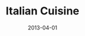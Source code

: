 ---
layout: default
title: Italian Cuisine
thumb: /img/italiano-thumb.jpg
img: /img/italiano.jpg
date: 2013-04-01
modalId: 7
slug: italiano
projectDate: April 2013
client: University
service: Website

tools: ['Illustrator', 'InDesign']
values: [60,40]

brief: To design and build a website for a cuisine of our own choosing. The website was to act as an ambassador for our chosen cuisine
execution: <p>I chose to design a website that did not contain stereotypical Italian elements as I felt that this can often lead to 'cheesy' designs. I believe that even so, this website was still recognisable as an Italian themed website.<br>I believe that the result was a clean and simple web layout that communicated its content well.</p><p>View the website at <a href="http://samjdavis.com/italiano">samjdavis.com/italiano</a></p>

---